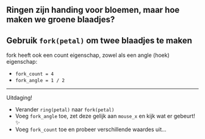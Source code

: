 Ringen zijn handing voor bloemen, maar hoe maken we groene blaadjes?
---
Gebruik `fork(petal)` om twee blaadjes te maken
---
fork heeft ook een count eigenschap, zowel als een angle (hoek) eigenschap:
- `fork_count = 4`
- `fork_angle = 1 / 2`
---
Uitdaging!
- Verander `ring(petal)` naar `fork(petal)`
- Voeg `fork_angle` toe, zet deze gelijk aan `mouse_x` en kijk wat er gebeurt! ✨
- Voeg `fork_count` toe en probeer verschillende waardes uit...